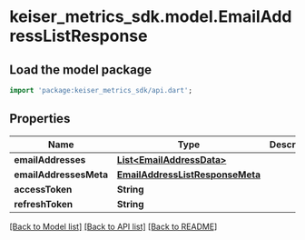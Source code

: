 # keiser_metrics_sdk.model.EmailAddressListResponse

## Load the model package
```dart
import 'package:keiser_metrics_sdk/api.dart';
```

## Properties
Name | Type | Description | Notes
------------ | ------------- | ------------- | -------------
**emailAddresses** | [**List&lt;EmailAddressData&gt;**](EmailAddressData.md) |  | 
**emailAddressesMeta** | [**EmailAddressListResponseMeta**](EmailAddressListResponseMeta.md) |  | 
**accessToken** | **String** |  | [optional] 
**refreshToken** | **String** |  | [optional] 

[[Back to Model list]](../README.md#documentation-for-models) [[Back to API list]](../README.md#documentation-for-api-endpoints) [[Back to README]](../README.md)


